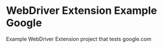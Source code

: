 WebDriver Extension Example Google
===================

Example WebDriver Extension project that tests google.com